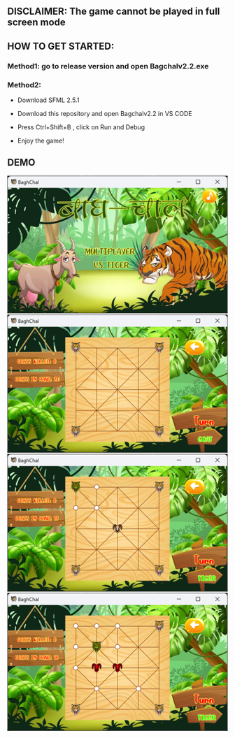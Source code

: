 ## DISCLAIMER: The game cannot be played in full screen mode

## HOW TO GET STARTED:
### Method1: go to release version and open Bagchalv2.2.exe
### Method2: 
- Download SFML 2.5.1  

- Download this repository and open Bagchalv2.2 in VS CODE

- Press Ctrl+Shift+B , click on Run and Debug

- Enjoy the game!

## DEMO
![Bagchaal](assets/1.png)
![Bagchaal](assets/2.png)
![Bagchaal](assets/3.png)
![Bagchaal](assets/4.png)
